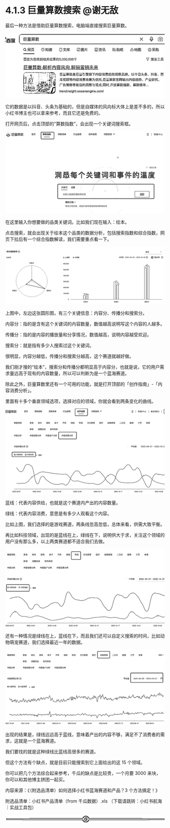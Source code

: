# 4.1.3 巨量算数搜索 @谢无敌

最后一种方法是借助巨量算数搜索，电脑端直接搜索巨量算数。

![](img/87c7cc7791f802ecfcf857bc14b493c2.png)

它的数据是以抖音、头条为基础的，但是自媒体的风向标大体上是差不多的，所以小红书博主也可以拿来参考，而且它还是免费的。

打开网页后，点击顶部的“算数指数”，会出现一个关键词搜索框。

![](img/4b3594510bcc1068cf014657b5f18a54.png)

在这里输入你想要做的品类关键词。比如我们现在输入：绘本。

点击搜索，就会出现关于绘本这个品类的数据分析，包括搜索指数和综合指数，网页下拉后有一个综合指数解读，我们需要重点看一下。

![](img/93f62766a43658573ee705cbf4bbc0bc.png)

上图中，左边这张圆形图，有三个关键信息：内容分、传播分和搜索分。

内容分：指的是含有这个关键词的内容数量，数值越高说明写这个内容的人越多。

传播分：指的是内容的播放量和分享情况，数值越高，说明内容越受欢迎。

搜索分：就是指有多少人搜索过这个关键词。

很明显，内容分越低，传播分和搜索分越高，这个赛道就越好做。

我们刚才搜的“绘本”，搜索分和传播分都明显高于内容分，也就是说，它的用户需求量远高于现有的内容数量，所以可以判断为是一个蓝海赛道。

除此之外，巨量算数里还有一个可用的功能，就是打开顶部的「创作指南」-「内容消费分析」。

里面有十多个垂直领域选项，选择对应的领域，你就会看到两条变化的曲线。

![](img/c83057ef879ef17ffce963eb83fb1ede.png)

蓝线：代表内容供给，也就是这个赛道内产出的内容数量。

绿线：代表内容消费，意思是有多少人观看这个内容。

比如上图，我们选择的是游戏赛道，两条线忽高忽低，总体来看，供需大致平衡。

再比如科技领域，出现的是蓝线在上，绿线在下，说明供大于求，关注这个领域的用户没有那么多，以上两类赛道都不适合我们去做。

![](img/03f2fc7eedbd100187ca46b89de53eae.png)

还有一种情况是绿线在上，蓝线在下，而且我们还可以自定义搜索的时间，比如动物萌宠赛道，我们选择最近一年的数据。

![](img/9882f96a90a73ef7787103ad7d1bf10c.png)

出现的结果是，绿线远远高于蓝线，意味着产出的内容不够，满足不了消费者的需求，这就是一个蓝海赛道。

我们要找的就是这种绿线比蓝线高很多的赛道。

但这个方法有个缺点，就是目前只能搜索到它上面给出的这 15 个领域。

你可以把几个方法综合起来参考，千瓜的缺点是比较贵，一个月要 3000 来块，你可以和其他博主拼团一起买。

内容来源：《（附选品清单）如何选择小红书蓝海赛道和产品？3 个方法搞定！》

附选品清单：小红书产品清单（from 千瓜数据）.xls （下载请跳转：小红书航海｜实战工具包）

![](img/f5f11c405b1ebfa42488ca1035ca05ad.png)